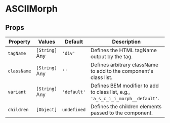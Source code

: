 # ASCIIMorph

## Props

Property | Values | Default | Description
--- | --- | --- | ---
`tagName` | `[String]` Any | `'div'` | Defines the HTML tagName output by the tag.
`className` | `[String]` Any | `''` | Defines arbitrary className to add to the component's class list.
`variant` | `[String]` Any | `'default'` | Defines BEM modifier to add to class list, e.g., `'a_s_c_i_i_morph__default'`.
`children` | `[Object]` | `undefined` | Defines the children elements passed to the component.
